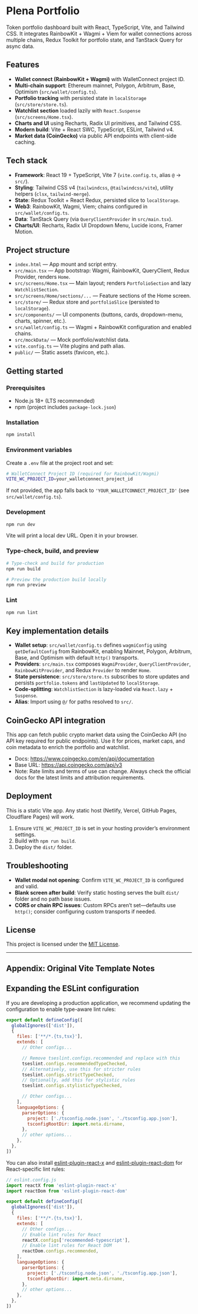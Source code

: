 # Plena Portfolio

Token portfolio dashboard built with React, TypeScript, Vite, and Tailwind CSS. It integrates RainbowKit + Wagmi + Viem for wallet connections across multiple chains, Redux Toolkit for portfolio state, and TanStack Query for async data.

## Features

- **Wallet connect (RainbowKit + Wagmi)** with WalletConnect project ID.
- **Multi-chain support**: Ethereum mainnet, Polygon, Arbitrum, Base, Optimism (`src/wallet/config.ts`).
- **Portfolio tracking** with persisted state in `localStorage` (`src/store/store.ts`).
- **Watchlist section** loaded lazily with `React.Suspense` (`src/screens/Home.tsx`).
- **Charts and UI** using Recharts, Radix UI primitives, and Tailwind CSS.
- **Modern build**: Vite + React SWC, TypeScript, ESLint, Tailwind v4.
 - **Market data (CoinGecko)** via public API endpoints with client-side caching.

## Tech stack

- **Framework**: React 19 + TypeScript, Vite 7 (`vite.config.ts`, alias `@` → `src/`).
- **Styling**: Tailwind CSS v4 (`tailwindcss`, `@tailwindcss/vite`), utility helpers (`clsx`, `tailwind-merge`).
- **State**: Redux Toolkit + React Redux, persisted slice to `localStorage`.
- **Web3**: RainbowKit, Wagmi, Viem; chains configured in `src/wallet/config.ts`.
- **Data**: TanStack Query (via `QueryClientProvider` in `src/main.tsx`).
- **Charts/UI**: Recharts, Radix UI Dropdown Menu, Lucide icons, Framer Motion.

## Project structure

- `index.html` — App mount and script entry.
- `src/main.tsx` — App bootstrap: Wagmi, RainbowKit, QueryClient, Redux Provider, renders `Home`.
- `src/screens/Home.tsx` — Main layout; renders `PortfolioSection` and lazy `WatchlistSection`.
- `src/screens/Home/sections/...` — Feature sections of the Home screen.
- `src/store/` — Redux store and `portfolioSlice` (persisted to `localStorage`).
- `src/components/` — UI components (buttons, cards, dropdown-menu, charts, spinner, etc.).
- `src/wallet/config.ts` — Wagmi + RainbowKit configuration and enabled chains.
- `src/mockData/` — Mock portfolio/watchlist data.
- `vite.config.ts` — Vite plugins and path alias.
- `public/` — Static assets (favicon, etc.).

## Getting started

### Prerequisites

- Node.js 18+ (LTS recommended)
- npm (project includes `package-lock.json`)

### Installation

```bash
npm install
```

### Environment variables

Create a `.env` file at the project root and set:

```bash
# WalletConnect Project ID (required for RainbowKit/Wagmi)
VITE_WC_PROJECT_ID=your_walletconnect_project_id
```

If not provided, the app falls back to `'YOUR_WALLETCONNECT_PROJECT_ID'` (see `src/wallet/config.ts`).

### Development

```bash
npm run dev
```

Vite will print a local dev URL. Open it in your browser.

### Type-check, build, and preview

```bash
# Type-check and build for production
npm run build

# Preview the production build locally
npm run preview
```

### Lint

```bash
npm run lint
```

## Key implementation details

- **Wallet setup**: `src/wallet/config.ts` defines `wagmiConfig` using `getDefaultConfig` from RainbowKit, enabling Mainnet, Polygon, Arbitrum, Base, and Optimism with default `http()` transports.
- **Providers**: `src/main.tsx` composes `WagmiProvider`, `QueryClientProvider`, `RainbowKitProvider`, and Redux `Provider` to render `Home`.
- **State persistence**: `src/store/store.ts` subscribes to store updates and persists `portfolio.tokens` and `lastUpdated` to `localStorage`.
- **Code-splitting**: `WatchlistSection` is lazy-loaded via `React.lazy` + `Suspense`.
- **Alias**: Import using `@/` for paths resolved to `src/`.

## CoinGecko API integration

This app can fetch public crypto market data using the CoinGecko API (no API key required for public endpoints). Use it for prices, market caps, and coin metadata to enrich the portfolio and watchlist.

- Docs: https://www.coingecko.com/en/api/documentation
- Base URL: https://api.coingecko.com/api/v3
- Note: Rate limits and terms of use can change. Always check the official docs for the latest limits and attribution requirements.


## Deployment

This is a static Vite app. Any static host (Netlify, Vercel, GitHub Pages, Cloudflare Pages) will work.

1. Ensure `VITE_WC_PROJECT_ID` is set in your hosting provider’s environment settings.
2. Build with `npm run build`.
3. Deploy the `dist/` folder.

## Troubleshooting

- **Wallet modal not opening**: Confirm `VITE_WC_PROJECT_ID` is configured and valid.
- **Blank screen after build**: Verify static hosting serves the built `dist/` folder and no path base issues.
- **CORS or chain RPC issues**: Custom RPCs aren’t set—defaults use `http()`; consider configuring custom transports if needed.

## License

This project is licensed under the [MIT License](./LICENSE).

---

## Appendix: Original Vite Template Notes
 ## Expanding the ESLint configuration

If you are developing a production application, we recommend updating the configuration to enable type-aware lint rules:

```js
export default defineConfig([
  globalIgnores(['dist']),
  {
    files: ['**/*.{ts,tsx}'],
    extends: [
      // Other configs...

      // Remove tseslint.configs.recommended and replace with this
      tseslint.configs.recommendedTypeChecked,
      // Alternatively, use this for stricter rules
      tseslint.configs.strictTypeChecked,
      // Optionally, add this for stylistic rules
      tseslint.configs.stylisticTypeChecked,

      // Other configs...
    ],
    languageOptions: {
      parserOptions: {
        project: ['./tsconfig.node.json', './tsconfig.app.json'],
        tsconfigRootDir: import.meta.dirname,
      },
      // other options...
    },
  },
])
```

You can also install [eslint-plugin-react-x](https://github.com/Rel1cx/eslint-react/tree/main/packages/plugins/eslint-plugin-react-x) and [eslint-plugin-react-dom](https://github.com/Rel1cx/eslint-react/tree/main/packages/plugins/eslint-plugin-react-dom) for React-specific lint rules:

```js
// eslint.config.js
import reactX from 'eslint-plugin-react-x'
import reactDom from 'eslint-plugin-react-dom'

export default defineConfig([
  globalIgnores(['dist']),
  {
    files: ['**/*.{ts,tsx}'],
    extends: [
      // Other configs...
      // Enable lint rules for React
      reactX.configs['recommended-typescript'],
      // Enable lint rules for React DOM
      reactDom.configs.recommended,
    ],
    languageOptions: {
      parserOptions: {
        project: ['./tsconfig.node.json', './tsconfig.app.json'],
        tsconfigRootDir: import.meta.dirname,
      },
      // other options...
    },
  },
])
```

